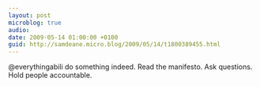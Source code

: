 ```yaml
---
layout: post
microblog: true
audio: 
date: 2009-05-14 01:00:00 +0100
guid: http://samdeane.micro.blog/2009/05/14/t1800389455.html
---
```

@everythingabili do something indeed. Read the manifesto. Ask questions. Hold people accountable.

